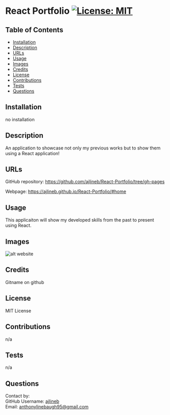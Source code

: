 # React Portfolio [![License: MIT](https://img.shields.io/badge/License-MIT-yellow.svg)](https://opensource.org/licenses/MIT)

## Table of Contents

- [Installation](#installation)
- [Description](#description)
- [URLs](#urls)
- [Usage](#usage)
- [Images](#images)
- [Credits](#credits)
- [License](#license)
- [Contributions](#contributions)
- [Tests](#tests)
- [Questions](#questions)

## Installation

no installation

## Description

An application to showcase not only my previous works but to show them using a React application!

## URLs

GitHub repository: https://github.com/ajlineb/React-Portfolio/tree/gh-pages

Webpage: https://ajlineb.github.io/React-Portfolio/#home

## Usage

This applicaiton will show my developed skills from the past to present using React.

## Images

![alt website]()

## Credits

Gitname on github

## License

MIT License

## Contributions

n/a

## Tests

n/a

## Questions

Contact by:  
GitHub Username: [ajlineb](https://github.com/ajlineb)  
Email: anthonylinebaugh95@gmail.com
